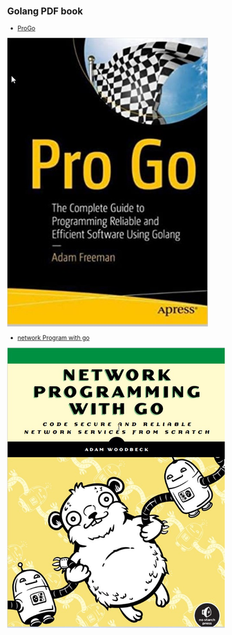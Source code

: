 ## Golang PDF book 

* [ProGo](https://github.com/raihan901/Programming_Books/blob/main/Golang/Adam%20Freeman%20-%20Pro%20Go_%20The%20Complete%20Guide%20to%20Programming%20Reliable%20and%20Efficient%20Software%20Using%20Golang-Apress.pdf)

![](./img/ProGo.jpg)

* [network Program with go](https://github.com/irezaul/Programming_Books/blob/main/Golang/Adam%20Woodbeck%20-%20Network%20Programming%20with%20Go_%20Learn%20to%20Code%20Secure%20and%20Reliable%20Network%20Services%20from%20Scratch-No%20Starch%20Press%20(2021).pdf)

![](./img/networkProgram.jpg)
